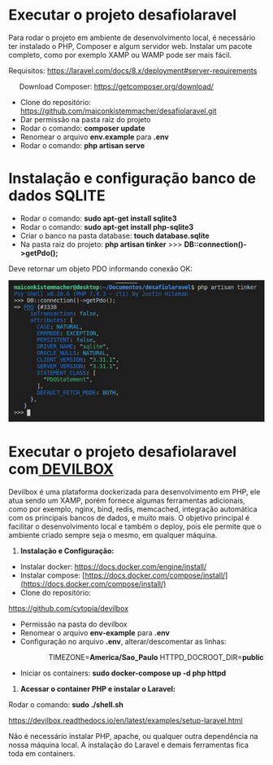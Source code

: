 ﻿# Executar o projeto **desafiolaravel**
Para rodar o projeto em ambiente de desenvolvimento local, é necessário ter instalado o PHP,  Composer e algum servidor web. Instalar um pacote completo, como por exemplo XAMP ou WAMP pode ser mais fácil.

Requisitos: <https://laravel.com/docs/8.x/deployment#server-requirements>

`	`Download Composer: <https://getcomposer.org/download/>

- Clone do repositório: <https://github.com/maiconkistemmacher/desafiolaravel.git>
- Dar permissão na pasta raiz do projeto
- Rodar o comando: **composer update**
- Renomear o arquivo **env.example** para **.env**
- Rodar o comando: **php artisan serve**

# Instalação e configuração banco de dados **SQLITE**
- Rodar o comando: **sudo apt-get install sqlite3**
- Rodar o comando: **sudo apt-get install php-sqlite3**
- Criar o banco na pasta database: **touch database.sqlite**	
- Na pasta raiz do projeto: **php artisan tinker**
        >>> **DB::connection()->getPdo();**

Deve retornar um objeto PDO informando conexão OK:

![](README.png)



#
# Executar o projeto **desafiolaravel** com[ DEVILBOX](http://devilbox.org/)
Devilbox é uma plataforma dockerizada para desenvolvimento em PHP, ele atua sendo um XAMP, porém fornece algumas ferramentas adicionais, como por exemplo, nginx, bind, redis, memcached, integração automática com os principais bancos de dados, e muito mais. O objetivo principal é facilitar o desenvolvimento local e também o deploy, pois ele permite que o ambiente criado sempre seja o mesmo, em qualquer máquina.

1. **Instalação e Configuração:**	
- Instalar docker: <https://docs.docker.com/engine/install/>
- Instalar compose: [https://docs.docker.com/compose/install/](https://docs.docker.com/compose/install/)
- Clone do repositório: 

<https://github.com/cytopia/devilbox>

- Permissão na pasta do devilbox
- Renomear o arquivo **env-example** para **.env**
- Configuração no arquivo **.env**, alterar/descomentar as linhas:

`			`TIMEZONE=**America/Sao\_Paulo**						HTTPD\_DOCROOT\_DIR=**public**

- Iniciar os containers: **sudo docker-compose up -d php httpd**


1. **Acessar o container PHP e instalar o Laravel:**

Rodar o comando: **sudo ./shell.sh**

<https://devilbox.readthedocs.io/en/latest/examples/setup-laravel.html>

Não é necessário instalar PHP, apache, ou qualquer outra dependência na nossa máquina local. A instalação do Laravel e demais ferramentas fica toda em containers. 

